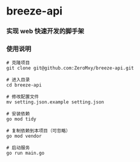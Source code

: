 # breeze-api

### 实现 web 快速开发的脚手架

### 使用说明
```
# 克隆项目
git clone git@github.com:ZeroMxy/breeze-api.git

# 进入目录
cd breeze-api

# 修改配置文件
mv setting.json.example setting.json

# 安装依赖
go mod tidy

# 复制依赖到本项目（可忽略）
go mod vendor

# 启动服务
go run main.go
```